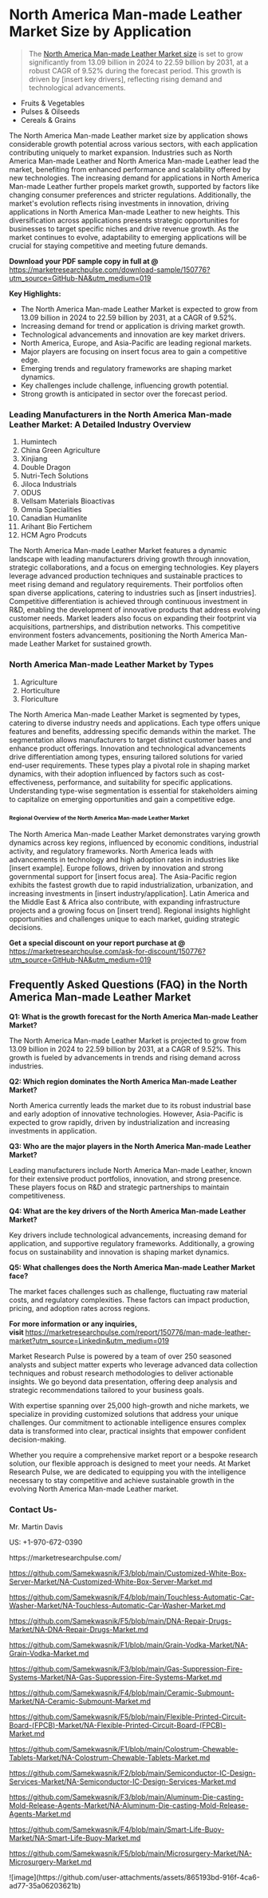 <h1>North America Man-made Leather Market&nbsp;Size by Application</h1><blockquote><p>The <a href="https://marketresearchpulse.com/download-sample/150776?utm_source=GitHub-NA&amp;utm_medium=019">North America Man-made Leather Market size</a> is set to grow significantly from 13.09 billion in 2024 to 22.59 billion by 2031, at a robust CAGR of 9.52% during the forecast period. This growth is driven by [insert key drivers], reflecting rising demand and technological advancements.</p></blockquote><ul><li>Fruits & Vegetables<li> Pulses & Oilseeds<li> Cereals & Grains</li></ul><p>The North America Man-made Leather market size by application shows considerable growth potential across various sectors, with each application contributing uniquely to market expansion. Industries such as North America Man-made Leather and North America Man-made Leather lead the market, benefiting from enhanced performance and scalability offered by new technologies. The increasing demand for applications in North America Man-made Leather further propels market growth, supported by factors like changing consumer preferences and stricter regulations. Additionally, the market's evolution reflects rising investments in innovation, driving applications in North America Man-made Leather to new heights. This diversification across applications presents strategic opportunities for businesses to target specific niches and drive revenue growth. As the market continues to evolve, adaptability to emerging applications will be crucial for staying competitive and meeting future demands.</p><p><strong>Download your PDF sample copy in full at @ </strong><a href="https://marketresearchpulse.com/download-sample/150776?utm_source=GitHub-NA&amp;utm_medium=019">https://marketresearchpulse.com/download-sample/150776?utm_source=GitHub-NA&amp;utm_medium=019</a></p><p><strong>Key Highlights: </strong></p><ul><li>The North America Man-made Leather Market is expected to grow from 13.09 billion in 2024 to 22.59 billion by 2031, at a CAGR of 9.52%.</li><li>Increasing demand for trend or application is driving market growth.</li><li>Technological advancements and innovation are key market drivers.</li><li>North America, Europe, and Asia-Pacific are leading regional markets.</li><li>Major players are focusing on insert focus area to gain a competitive edge.</li><li>Emerging trends and regulatory frameworks are shaping market dynamics.</li><li>Key challenges include challenge, influencing growth potential.</li><li>Strong growth is anticipated in sector over the forecast period.</li></ul><h3>Leading Manufacturers in the North America Man-made Leather Market: A Detailed Industry Overview</h3><ol><li>Humintech</li><li>China Green Agriculture</li><li>Xinjiang</li><li>Double Dragon</li><li>Nutri-Tech Solutions</li><li>Jiloca Industrials</li><li>ODUS</li><li>Vellsam Materials Bioactivas</li><li>Omnia Specialities</li><li>Canadian Humanlite</li><li>Arihant Bio Fertichem</li><li>HCM Agro Prodcuts</li></ol><div class="flex max-w-full flex-col flex-grow"><div class="min-h-8 text-message flex w-full flex-col items-end gap-2 whitespace-normal break-words [.text-message+&amp;]:mt-5" dir="auto" data-message-author-role="assistant" data-message-id="fd8432e4-4910-450d-b182-61b7bfb0a01f" data-message-model-slug="gpt-4o"><div class="flex w-full flex-col gap-1 empty:hidden first:pt-[3px]"><div class="markdown prose w-full break-words dark:prose-invert light"><p>The North America Man-made Leather Market features a dynamic landscape with leading manufacturers driving growth through innovation, strategic collaborations, and a focus on emerging technologies. Key players leverage advanced production techniques and sustainable practices to meet rising demand and regulatory requirements. Their portfolios often span diverse applications, catering to industries such as [insert industries]. Competitive differentiation is achieved through continuous investment in R&amp;D, enabling the development of innovative products that address evolving customer needs. Market leaders also focus on expanding their footprint via acquisitions, partnerships, and distribution networks. This competitive environment fosters advancements, positioning the North America Man-made Leather Market for sustained growth.</p></div></div></div></div><h3>North America Man-made Leather Market by Types</h3><ol><li>Agriculture<li> Horticulture<li> Floriculture</li></ol><div class="flex max-w-full flex-col flex-grow"><div class="min-h-8 text-message flex w-full flex-col items-end gap-2 whitespace-normal break-words [.text-message+&amp;]:mt-5" dir="auto" data-message-author-role="assistant" data-message-id="084470be-0bb7-4664-bddf-5156b4f41249" data-message-model-slug="gpt-4o-mini"><div class="flex w-full flex-col gap-1 empty:hidden first:pt-[3px]"><div class="markdown prose w-full break-words dark:prose-invert light"><p>The North America Man-made Leather Market is segmented by types, catering to diverse industry needs and applications. Each type offers unique features and benefits, addressing specific demands within the market. The segmentation allows manufacturers to target distinct customer bases and enhance product offerings. Innovation and technological advancements drive differentiation among types, ensuring tailored solutions for varied end-user requirements. These types play a pivotal role in shaping market dynamics, with their adoption influenced by factors such as cost-effectiveness, performance, and suitability for specific applications. Understanding type-wise segmentation is essential for stakeholders aiming to capitalize on emerging opportunities and gain a competitive edge.</p></div></div></div></div><h3><span style="font-size: 11px;">Regional Overview of the North America Man-made Leather Market</span></h3><div class="flex max-w-full flex-col flex-grow"><div class="min-h-8 text-message flex w-full flex-col items-end gap-2 whitespace-normal break-words [.text-message+&amp;]:mt-5" dir="auto" data-message-author-role="assistant" data-message-id="e9038762-ce64-4e30-91c9-9bd413514231" data-message-model-slug="gpt-4o-mini"><div class="flex w-full flex-col gap-1 empty:hidden first:pt-[3px]"><div class="markdown prose w-full break-words dark:prose-invert light"><p>The North America Man-made Leather Market demonstrates varying growth dynamics across key regions, influenced by economic conditions, industrial activity, and regulatory frameworks. North America leads with advancements in technology and high adoption rates in industries like [insert example]. Europe follows, driven by innovation and strong governmental support for [insert focus area]. The Asia-Pacific region exhibits the fastest growth due to rapid industrialization, urbanization, and increasing investments in [insert industry/application]. Latin America and the Middle East &amp; Africa also contribute, with expanding infrastructure projects and a growing focus on [insert trend]. Regional insights highlight opportunities and challenges unique to each market, guiding strategic decisions.</p></div></div></div></div><p><strong>Get a special discount on your report purchase at @ </strong><a href="https://marketresearchpulse.com/ask-for-discount/150776?utm_source=GitHub-NA&amp;utm_medium=019">https://marketresearchpulse.com/ask-for-discount/150776?utm_source=GitHub-NA&amp;utm_medium=019</a></p><h2>Frequently Asked Questions (FAQ) in the North America Man-made Leather Market</h2><p><strong>Q1: What is the growth forecast for the North America Man-made Leather Market?</strong></p><p>The North America Man-made Leather Market is projected to grow from 13.09 billion in 2024 to 22.59 billion by 2031, at a CAGR of 9.52%. This growth is fueled by advancements in trends and rising demand across industries.</p><p><strong>Q2: Which region dominates the North America Man-made Leather Market?</strong></p><p>North America currently leads the market due to its robust industrial base and early adoption of innovative technologies. However, Asia-Pacific is expected to grow rapidly, driven by industrialization and increasing investments in application.</p><p><strong>Q3: Who are the major players in the North America Man-made Leather Market?</strong></p><p>Leading manufacturers include North America Man-made Leather, known for their extensive product portfolios, innovation, and strong presence. These players focus on R&amp;D and strategic partnerships to maintain competitiveness.</p><p><strong>Q4: What are the key drivers of the North America Man-made Leather Market?</strong></p><p>Key drivers include technological advancements, increasing demand for application, and supportive regulatory frameworks. Additionally, a growing focus on sustainability and innovation is shaping market dynamics.</p><p><strong>Q5: What challenges does the North America Man-made Leather Market face?</strong></p><p>The market faces challenges such as challenge, fluctuating raw material costs, and regulatory complexities. These factors can impact production, pricing, and adoption rates across regions.</p><p><strong>For more information or any inquiries, visit&nbsp;</strong><a href="https://marketresearchpulse.com/report/150776/man-made-leather-market?utm_source=Linkedin&utm_medium=019">https://marketresearchpulse.com/report/150776/man-made-leather-market?utm_source=Linkedin&utm_medium=019</a></p><p>Market Research Pulse is powered by a team of over 250 seasoned analysts and subject matter experts who leverage advanced data collection techniques and robust research methodologies to deliver actionable insights. We go beyond data presentation, offering deep analysis and strategic recommendations tailored to your business goals.</p><p>With expertise spanning over 25,000 high-growth and niche markets, we specialize in providing customized solutions that address your unique challenges. Our commitment to actionable intelligence ensures complex data is transformed into clear, practical insights that empower confident decision-making.</p><p>Whether you require a comprehensive market report or a bespoke research solution, our flexible approach is designed to meet your needs. At Market Research Pulse, we are dedicated to equipping you with the intelligence necessary to stay competitive and achieve sustainable growth in the evolving North America Man-made Leather market.</p><h3><strong>Contact Us-</strong></h3><p>Mr. Martin Davis</p><p>US: +1-970-672-0390</p><p>https://marketresearchpulse.com/</p><p><a href="https://github.com/Samekwasnik/F3/blob/main/Customized-White-Box-Server-Market/NA-Customized-White-Box-Server-Market.md">https://github.com/Samekwasnik/F3/blob/main/Customized-White-Box-Server-Market/NA-Customized-White-Box-Server-Market.md</a></p><p><a href="https://github.com/Samekwasnik/F4/blob/main/Touchless-Automatic-Car-Washer-Market/NA-Touchless-Automatic-Car-Washer-Market.md">https://github.com/Samekwasnik/F4/blob/main/Touchless-Automatic-Car-Washer-Market/NA-Touchless-Automatic-Car-Washer-Market.md</a></p><p><a href="https://github.com/Samekwasnik/F5/blob/main/DNA-Repair-Drugs-Market/NA-DNA-Repair-Drugs-Market.md">https://github.com/Samekwasnik/F5/blob/main/DNA-Repair-Drugs-Market/NA-DNA-Repair-Drugs-Market.md</a></p><p><a href="https://github.com/Samekwasnik/F1/blob/main/Grain-Vodka-Market/NA-Grain-Vodka-Market.md">https://github.com/Samekwasnik/F1/blob/main/Grain-Vodka-Market/NA-Grain-Vodka-Market.md</a></p><p><a href="https://github.com/Samekwasnik/F3/blob/main/Gas-Suppression-Fire-Systems-Market/NA-Gas-Suppression-Fire-Systems-Market.md">https://github.com/Samekwasnik/F3/blob/main/Gas-Suppression-Fire-Systems-Market/NA-Gas-Suppression-Fire-Systems-Market.md</a></p><p><a href="https://github.com/Samekwasnik/F4/blob/main/Ceramic-Submount-Market/NA-Ceramic-Submount-Market.md">https://github.com/Samekwasnik/F4/blob/main/Ceramic-Submount-Market/NA-Ceramic-Submount-Market.md</a></p><p><a href="https://github.com/Samekwasnik/F5/blob/main/Flexible-Printed-Circuit-Board-(FPCB)-Market/NA-Flexible-Printed-Circuit-Board-(FPCB)-Market.md">https://github.com/Samekwasnik/F5/blob/main/Flexible-Printed-Circuit-Board-(FPCB)-Market/NA-Flexible-Printed-Circuit-Board-(FPCB)-Market.md</a></p><p><a href="https://github.com/Samekwasnik/F1/blob/main/Colostrum-Chewable-Tablets-Market/NA-Colostrum-Chewable-Tablets-Market.md">https://github.com/Samekwasnik/F1/blob/main/Colostrum-Chewable-Tablets-Market/NA-Colostrum-Chewable-Tablets-Market.md</a></p><p><a href="https://github.com/Samekwasnik/F2/blob/main/Semiconductor-IC-Design-Services-Market/NA-Semiconductor-IC-Design-Services-Market.md">https://github.com/Samekwasnik/F2/blob/main/Semiconductor-IC-Design-Services-Market/NA-Semiconductor-IC-Design-Services-Market.md</a></p><p><a href="https://github.com/Samekwasnik/F3/blob/main/Aluminum-Die-casting-Mold-Release-Agents-Market/NA-Aluminum-Die-casting-Mold-Release-Agents-Market.md">https://github.com/Samekwasnik/F3/blob/main/Aluminum-Die-casting-Mold-Release-Agents-Market/NA-Aluminum-Die-casting-Mold-Release-Agents-Market.md</a></p><p><a href="https://github.com/Samekwasnik/F4/blob/main/Smart-Life-Buoy-Market/NA-Smart-Life-Buoy-Market.md">https://github.com/Samekwasnik/F4/blob/main/Smart-Life-Buoy-Market/NA-Smart-Life-Buoy-Market.md</a></p><p><a href="https://github.com/Samekwasnik/F5/blob/main/Microsurgery-Market/NA-Microsurgery-Market.md">https://github.com/Samekwasnik/F5/blob/main/Microsurgery-Market/NA-Microsurgery-Market.md</a></p>
![image](https://github.com/user-attachments/assets/865193bd-916f-4ca6-ad77-35a06203621b)
